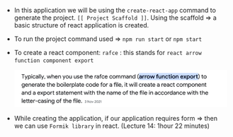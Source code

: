 - In this application we will be using the `create-react-app` command to generate the project. `[[ Project Scaffold ]]`. Using the scaffold => a basic structure of react application is created.
- To run the project command used => `npm run start` or `npm start`

- To create a react component: `rafce` : this stands for `react arrow function component export`

  ![ReferenceImage](../Images/ReadMeImages/1.png)

- While creating the application, if our application requires form => then we can use `Formik library` in react. (Lecture 14: 1hour 22 minutes)
